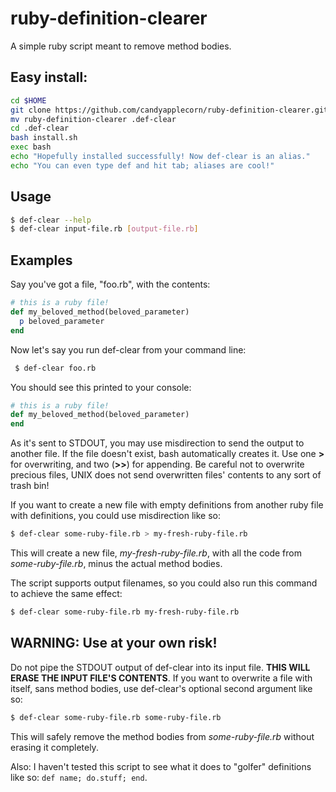 # ruby-definition-clearer
A simple ruby script meant to remove method bodies.

## Easy install:
```bash
cd $HOME
git clone https://github.com/candyapplecorn/ruby-definition-clearer.git
mv ruby-definition-clearer .def-clear
cd .def-clear
bash install.sh
exec bash
echo "Hopefully installed successfully! Now def-clear is an alias."
echo "You can even type def and hit tab; aliases are cool!"
```
## Usage

```bash
$ def-clear --help
$ def-clear input-file.rb [output-file.rb]
```

## Examples

Say you've got a file, "foo.rb", with the contents:
```ruby
# this is a ruby file!
def my_beloved_method(beloved_parameter)
  p beloved_parameter
end
```
 Now let's say you run def-clear from your command line:
```bash
 $ def-clear foo.rb
```
 You should see this printed to your console:
```ruby
# this is a ruby file!
def my_beloved_method(beloved_parameter)
end
```
As it's sent to STDOUT, you may use misdirection to send the output to another file. If the file doesn't exist, bash automatically creates it. Use one __>__ for overwriting, and two (__>>__) for appending. Be careful not to overwrite precious files, UNIX does not send overwritten files' contents to any sort of trash bin!

If you want to create a new file with empty definitions from another ruby file with definitions, you could use misdirection like so:

```bash
$ def-clear some-ruby-file.rb > my-fresh-ruby-file.rb
```

This will create a new file, _my-fresh-ruby-file.rb_, with all the code from _some-ruby-file.rb_, minus the actual method bodies.

The script supports output filenames, so you could also run this command to achieve the same effect:
```bash
$ def-clear some-ruby-file.rb my-fresh-ruby-file.rb
```
## WARNING: Use at your own risk!
Do not pipe the STDOUT output of def-clear into its input file. __THIS WILL ERASE THE INPUT FILE'S CONTENTS__. If you want to overwrite a file with itself, sans method bodies, use def-clear's optional second argument like so:

```bash
$ def-clear some-ruby-file.rb some-ruby-file.rb
```

This will safely remove the method bodies from _some-ruby-file.rb_ without erasing it completely.

Also: I haven't tested this script to see what it does to "golfer" definitions like so: `def name; do.stuff; end`.
